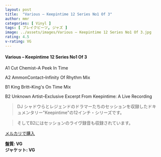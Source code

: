 ```yaml
---
layout: post
title:  "Various – Keepintime 12 Series No1 Of 3"
author: mmr
categories: [ Vinyl ]
tags: [ ブレイクビーツ, ジャズ ]
image: ../assets/images/Various – Keepintime 12 Series No1 Of 3.jpg
rating: 4.5
v-rating: VG
---
```


#### Various – Keepintime 12 Series No1 Of 3

A1  Cut Chemist–A Peek In Time

A2  AmmonContact–Infinity Of Rhythm Mix

B1  King Britt–King's On Time Mix

B2  Unknown Artist–Exclusive Excerpt From Keepintime: A Live Recording


> DJ シャドウらとレジェンドのドラマーたちのセッションを収録したドキュメンタリー"Keepintime"の12インチ・シリーズです。

> そしてB2にはセッションのライヴ録音も収録されています。


[メルカリで購入](https://jp.mercari.com/item/m29653192560)


<div class="mt-4 mb-4 d-flex align-items-center">
<strong class="mr-1">盤質: VG</strong>
</div>
<div class="mt-4 mb-4 d-flex align-items-center">
<strong class="mr-1">ジャケット: VG</strong>
</div>